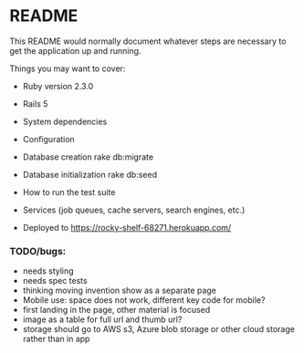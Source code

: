 # README

This README would normally document whatever steps are necessary to get the
application up and running.

Things you may want to cover:

* Ruby version
 2.3.0
* Rails 5

* System dependencies

* Configuration

* Database creation
  rake db:migrate

* Database initialization
  rake db:seed

* How to run the test suite

* Services (job queues, cache servers, search engines, etc.)

* Deployed to  https://rocky-shelf-68271.herokuapp.com/

### TODO/bugs:

* needs styling
* needs spec tests
* thinking moving invention show as a separate page
* Mobile use: space does not work, different key code for mobile?
* first landing in the page, other material is focused
* image as a table for full url and thumb url?
* storage should go to AWS s3, Azure blob storage or other cloud storage rather than in app

